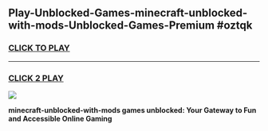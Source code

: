 
## Play-Unblocked-Games-minecraft-unblocked-with-mods-Unblocked-Games-Premium #oztqk
<h3>
<a href="https://premium.freeplayer.one?title=minecraft-unblocked-with-mods&ref=12M">CLICK TO PLAY</a></h3>
<hr>

<h3>
<a href="https://premium.freeplayer.one?title=minecraft-unblocked-with-mods&ref=12M">CLICK 2 PLAY</a>
  
</h3>

<a href="https://premium.freeplayer.one?title=minecraft-unblocked-with-mods&ref=12M"><img src="https://clearcache.store/games.png"></a>


**minecraft-unblocked-with-mods games unblocked: Your Gateway to Fun and Accessible Online Gaming**
